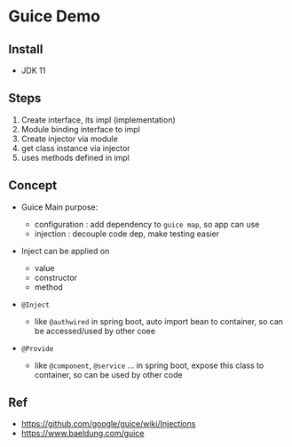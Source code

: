 # Guice Demo

## Install
- JDK 11

## Steps
1. Create interface, its impl (implementation)
2. Module binding interface to impl
3. Create injector via module
4. get class instance via injector
5. uses methods defined in impl

## Concept

- Guice Main purpose:
  - configuration : add dependency to `guice map`, so app can use
  - injection : decouple code dep, make testing easier

- Inject can be applied on
  - value
  - constructor
  - method

- `@Inject`
  - like `@authwired` in spring boot, auto import bean to container, so can be accessed/used by other coee

- `@Provide`
  - like `@component`, `@service` ... in spring boot, expose this class to container, so can be used by other code


## Ref
  - https://github.com/google/guice/wiki/Injections
  - https://www.baeldung.com/guice
  